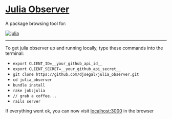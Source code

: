 # [Julia Observer](https://juliaobserver.com)

A package browsing tool for:

[![julia](https://cloud.githubusercontent.com/assets/3156114/21341070/8bdee4a4-c658-11e6-9e9d-5e3cbdca8e8b.png)](http://julialang.org/)

-----

To get julia observer up and running locally, type these commands into the terminal:

+ `export CLIENT_ID=__your_github_api_id__`
+ `export CLIENT_SECRET=__your_github_api_secret__`
+ `git clone https://github.com/djsegal/julia_observer.git`
+ `cd julia_observer`
+ `bundle install`
+ `rake job:julia`
+ `// grab a coffee...`
+ `rails server`

If everything went ok, you can now visit [localhost:3000](http://localhost:3000/) in the browser
